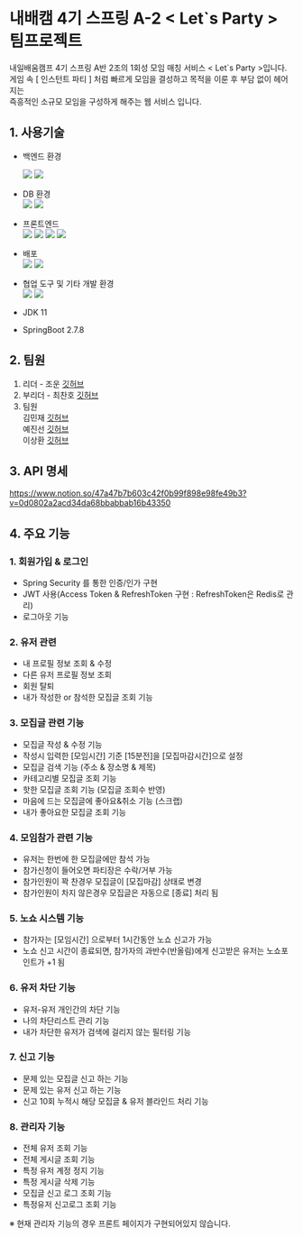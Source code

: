 # 내배캠 4기 스프링 A-2 < Let`s Party > 팀프로젝트

내일배움캠프 4기 스프링 A반 2조의 1회성 모임 매칭 서비스 < Let`s Party >입니다.  
게임 속 [ 인스턴트 파티 ] 처럼 빠르게 모임을 결성하고 목적을 이룬 후 부담 없이 헤어지는   
즉흥적인 소규모 모임을 구성하게 해주는 웹 서비스 입니다.



## 1. 사용기술
- 백엔드 환경 

  <img src="https://img.shields.io/badge/Spring Boot-6DB33F?style=for-the-badge&logo=SpringBoot&logoColor=white"> <img src="https://img.shields.io/badge/Spring Security-6DB33F?style=for-the-badge&logo=SpringSecurity&logoColor=white"> 
- DB 환경  
<img src="https://img.shields.io/badge/MYSQL-4479A1?style=for-the-badge&logo=MYSQL&logoColor=white"> <img src="https://img.shields.io/badge/Redis-DC382D?style=for-the-badge&logo=Redis&logoColor=white">

- 프론트엔드  
<img src="https://img.shields.io/badge/Thymeleaf-6DB33F?style=for-the-badge&logo=Thymeleaf&logoColor=white"> <img src="https://img.shields.io/badge/Html-E34F26?style=for-the-badge&logo=html5&logoColor=white"> <img src="https://img.shields.io/badge/css-E34F26?style=for-the-badge&logo=html5&logoColor=white"> <img src="https://img.shields.io/badge/javascript-F7DF1E?style=for-the-badge&logo=javascript&logoColor=white"> 

- 배포  
<img src="https://img.shields.io/badge/amazon aws-232F3E?style=for-the-badge&logo=amazon aws&logoColor=white"> <img src="https://img.shields.io/badge/Github actions-2088FF?style=for-the-badge&logo=githubActions&logoColor=white">

- 협업 도구 및 기타 개발 환경  
<img src="https://img.shields.io/badge/Github-181717?style=for-the-badge&logo=github&logoColor=white"> <img src="https://img.shields.io/badge/intelli J-181717?style=for-the-badge&logo=intelliJIDEA&logoColor=white">

- JDK 11
- SpringBoot 2.7.8


##  2. 팀원
1. 리더 - 조운 [깃허브](https://github.com/jwoon1013)   
2. 부리더 - 최찬호 [깃허브](https://github.com/chanoChoi) 
3. 팀원   
김민재 [깃허브](https://github.com/hobakk)    
예진선 [깃허브](https://github.com/JinseonYe)    
이상환 [깃허브](https://github.com/sang-hwann)    


## 3.  API 명세
https://www.notion.so/47a47b7b603c42f0b99f898e98fe49b3?v=0d0802a2acd34da68bbabbab16b43350

## 4. 주요 기능
### 1. 회원가입 & 로그인
- Spring Security 를 통한 인증/인가 구현 
- JWT 사용(Access Token & RefreshToken 구현 
: RefreshToken은 Redis로 관리)
- 로그아웃 기능

### 2. 유저 관련
- 내 프로필 정보 조회 & 수정
- 다른 유저 프로필 정보 조회
- 회원 탈퇴
- 내가 작성한 or 참석한 모집글 조회 기능

### 3. 모집글 관련 기능
- 모집글 작성 & 수정 기능
- 작성시 입력한 [모임시간] 기준 [15분전]을 [모집마감시간]으로 설정
- 모집글 검색 기능 (주소 & 장소명 & 제목)
- 카테고리별 모집글 조회 기능
- 핫한 모집글 조회 기능 (모집글 조회수 반영)
- 마음에 드는 모집글에 좋아요&취소 기능 (스크랩)
- 내가 좋아요한 모집글 조회 기능


### 4. 모임참가 관련 기능
- 유저는 한번에 한 모집글에만 참석 가능
- 참가신청이 들어오면 파티장은 수락/거부 가능
- 참가인원이 꽉 찬경우 모집글이 [모집마감] 상태로 변경
- 참가인원이 차지 않은경우 모집글은 자동으로 [종료] 처리 됨

### 5. 노쇼 시스템 기능
- 참가자는 [모임시간] 으로부터 1시간동안 노쇼 신고가 가능
- 노쇼 신고 시간이 종료되면, 참가자의 과반수(반올림)에게 신고받은 유저는 노쇼포인트가 +1 됨

### 6. 유저 차단 기능
- 유저-유저 개인간의 차단 기능
- 나의 차단리스트 관리 기능
- 내가 차단한 유저가 검색에 걸리지 않는 필터링 기능

### 7. 신고 기능
- 문제 있는 모집글 신고 하는 기능
- 문제 있는 유저 신고 하는 기능
- 신고 10회 누적시 해당 모집글 & 유저 블라인드 처리 기능

### 8. 관리자 기능
- 전체 유저 조회 기능
- 전체 게시글 조회 기능
- 특정 유저 계정 정지 기능
- 특정 게시글 삭제 기능
- 모집글 신고 로그 조회 기능
- 특정유저 신고로그 조회 기능

※ 현재 관리자 기능의 경우 프론트 페이지가 구현되어있지 않습니다.

